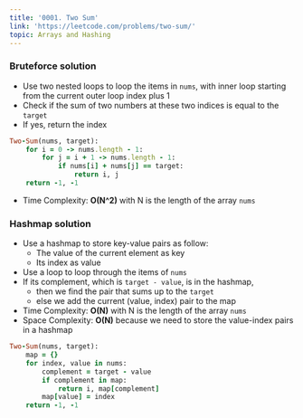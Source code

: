 ```yaml
---
title: '0001. Two Sum'
link: 'https://leetcode.com/problems/two-sum/'
topic: Arrays and Hashing
---
```


### Bruteforce solution
- Use two nested loops to loop the items in `nums`, with inner loop starting from the current outer loop index plus 1
- Check if the sum of two numbers at these two indices is equal to the `target`
- If yes, return the index
```ruby
Two-Sum(nums, target):
    for i = 0 -> nums.length - 1:
        for j = i + 1 -> nums.length - 1:
            if nums[i] + nums[j] == target:
                return i, j
    return -1, -1
```
- Time Complexity: **O(N^2)** with N is the length of the array `nums`

### Hashmap solution
- Use a hashmap to store key-value pairs as follow: 
    - The value of the current element as key
    - Its index as value
- Use a loop to loop through the items of `nums`
- If its complement, which is `target - value`, is in the hashmap, 
    - then we find the pair that sums up to the `target`
    - else we add the current (value, index) pair to the map
- Time Complexity: **O(N)** with N is the length of the array `nums`
- Space Complexity: **O(N)** because we need to store the value-index pairs in a hashmap 
```ruby
Two-Sum(nums, target):
    map = {}
    for index, value in nums:
        complement = target - value
        if complement in map:
            return i, map[complement]
        map[value] = index
    return -1, -1
```